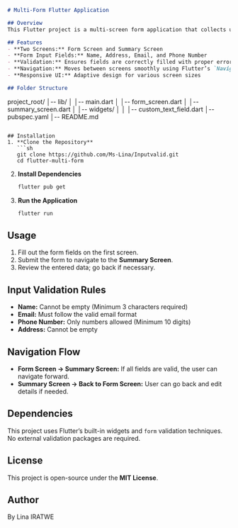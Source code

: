 ```markdown
# Multi-Form Flutter Application

## Overview
This Flutter project is a multi-screen form application that collects user details like **Name, Address, Email, and Phone Number**. The app ensures input validation and proper navigation between screens. The folder structure follows best practices, keeping **main.dart** clean while separating screens into individual files.

## Features
- **Two Screens:** Form Screen and Summary Screen
- **Form Input Fields:** Name, Address, Email, and Phone Number
- **Validation:** Ensures fields are correctly filled with proper error messages
- **Navigation:** Moves between screens smoothly using Flutter’s `Navigator`
- **Responsive UI:** Adaptive design for various screen sizes

## Folder Structure
```
project_root/
│-- lib/
│   │-- main.dart
│   │-- form_screen.dart
│   │-- summary_screen.dart
│   │-- widgets/
│   │   │-- custom_text_field.dart
│-- pubspec.yaml
│-- README.md
```

## Installation
1. **Clone the Repository**
   ```sh
   git clone https://github.com/Ms-Lina/Inputvalid.git
   cd flutter-multi-form
   ```
2. **Install Dependencies**
   ```sh
   flutter pub get
   ```
3. **Run the Application**
   ```sh
   flutter run
   ```

## Usage
1. Fill out the form fields on the first screen.
2. Submit the form to navigate to the **Summary Screen**.
3. Review the entered data; go back if necessary.

## Input Validation Rules
- **Name:** Cannot be empty (Minimum 3 characters required)
- **Email:** Must follow the valid email format
- **Phone Number:** Only numbers allowed (Minimum 10 digits)
- **Address:** Cannot be empty

## Navigation Flow
- **Form Screen → Summary Screen:** If all fields are valid, the user can navigate forward.
- **Summary Screen → Back to Form Screen:** User can go back and edit details if needed.

## Dependencies
This project uses Flutter’s built-in widgets and `form` validation techniques. No external validation packages are required.

## License
This project is open-source under the **MIT License**.

## Author
By Lina IRATWE
```

